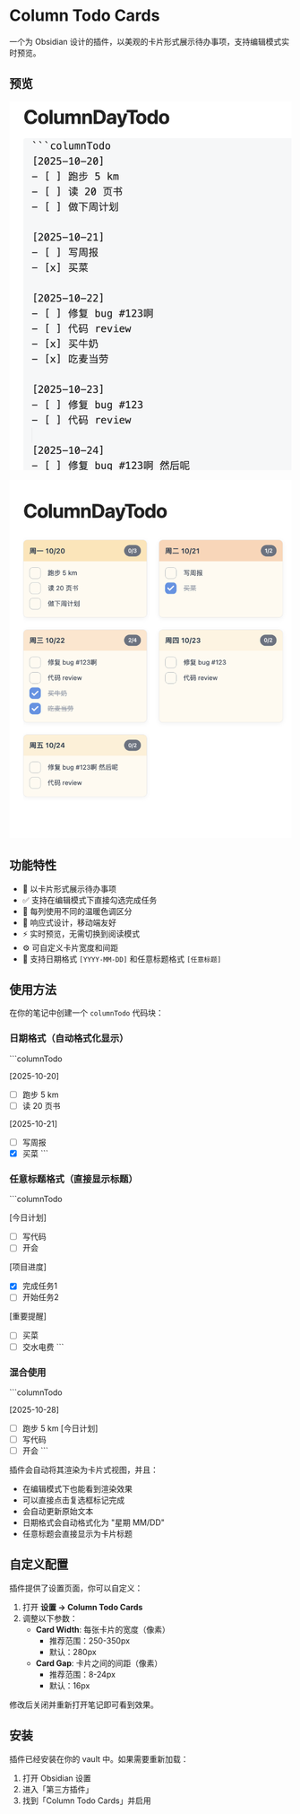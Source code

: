 # Column Todo Cards

一个为 Obsidian 设计的插件，以美观的卡片形式展示待办事项，支持编辑模式实时预览。

## 预览

![预览图 1](preview1.png)

![预览图 2](preview2.png)

## 功能特性

- 📅 以卡片形式展示待办事项
- ✅ 支持在编辑模式下直接勾选完成任务
- 🎨 每列使用不同的温暖色调区分
- 📱 响应式设计，移动端友好
- ⚡ 实时预览，无需切换到阅读模式
- ⚙️ 可自定义卡片宽度和间距
- 📝 支持日期格式 `[YYYY-MM-DD]` 和任意标题格式 `[任意标题]`

## 使用方法

在你的笔记中创建一个 `columnTodo` 代码块：

### 日期格式（自动格式化显示）
\`\`\`columnTodo  

[2025-10-20]
- [ ] 跑步 5 km
- [ ] 读 20 页书

[2025-10-21]
- [ ] 写周报
- [x] 买菜
\`\`\`

### 任意标题格式（直接显示标题）
\`\`\`columnTodo  

[今日计划]
- [ ] 写代码
- [ ] 开会

[项目进度]
- [x] 完成任务1
- [ ] 开始任务2

[重要提醒]
- [ ] 买菜
- [ ] 交水电费
\`\`\`

### 混合使用
\`\`\`columnTodo  

[2025-10-28]
- [ ] 跑步 5 km
[今日计划]
- [ ] 写代码
- [ ] 开会
\`\`\`

插件会自动将其渲染为卡片式视图，并且：
- 在编辑模式下也能看到渲染效果
- 可以直接点击复选框标记完成
- 会自动更新原始文本
- 日期格式会自动格式化为 "星期 MM/DD"
- 任意标题会直接显示为卡片标题

## 自定义配置

插件提供了设置页面，你可以自定义：

1. 打开 **设置 → Column Todo Cards**
2. 调整以下参数：
   - **Card Width**: 每张卡片的宽度（像素）
     - 推荐范围：250-350px
     - 默认：280px
   - **Card Gap**: 卡片之间的间距（像素）
     - 推荐范围：8-24px
     - 默认：16px

修改后关闭并重新打开笔记即可看到效果。

## 安装

插件已经安装在你的 vault 中。如果需要重新加载：

1. 打开 Obsidian 设置
2. 进入「第三方插件」
3. 找到「Column Todo Cards」并启用

